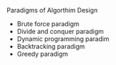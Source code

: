 Paradigms of Algorthim Design
- Brute force paradigm
- Divide and conquer paradigm
- Dynamic programming paradim
- Backtracking paradigm
- Greedy paradigm
